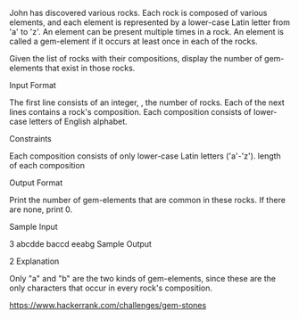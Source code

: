 John has discovered various rocks. Each rock is composed of various elements, and each element is represented by a lower-case Latin letter from 'a' to 'z'. An element can be present multiple times in a rock. An element is called a gem-element if it occurs at least once in each of the rocks.

Given the list of  rocks with their compositions, display the number of gem-elements that exist in those rocks.

Input Format

The first line consists of an integer, , the number of rocks. 
Each of the next  lines contains a rock's composition. Each composition consists of lower-case letters of English alphabet.

Constraints 
 
Each composition consists of only lower-case Latin letters ('a'-'z'). 
 length of each composition 

Output Format

Print the number of gem-elements that are common in these rocks. If there are none, print 0.

Sample Input

3
abcdde
baccd
eeabg
Sample Output

2
Explanation

Only "a" and "b" are the two kinds of gem-elements, since these are the only characters that occur in every rock's composition.

https://www.hackerrank.com/challenges/gem-stones
